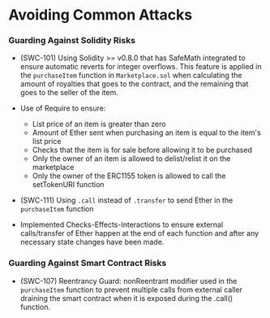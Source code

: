 # Avoiding Common Attacks

### Guarding Against Solidity Risks

-   (SWC-101) Using Solidity >= v0.8.0 that has SafeMath integrated to ensure automatic reverts for integer overflows. This feature is applied in the `purchaseItem` function in `Marketplace.sol` when calculating the amount of royalties that goes to the contract, and the remaining that goes to the seller of the item.

-   Use of Require to ensure:

    -   List price of an item is greater than zero
    -   Amount of Ether sent when purchasing an item is equal to the item's list price
    -   Checks that the item is for sale before allowing it to be purchased
    -   Only the owner of an item is allowed to delist/relist it on the marketplace
    -   Only the owner of the ERC1155 token is allowed to call the setTokenURI function

-   (SWC-111) Using `.call` instead of `.transfer` to send Ether in the `purchaseItem` function
-   Implemented Checks-Effects-Interactions to ensure external calls/transfer of Ether happen at the end of each function and after any necessary state changes have been made.

### Guarding Against Smart Contract Risks

-   (SWC-107) Reentrancy Guard: nonReentrant modifier used in the `purchaseItem` function to prevent multiple calls from external caller draining the smart contract when it is exposed during the .call() function.
